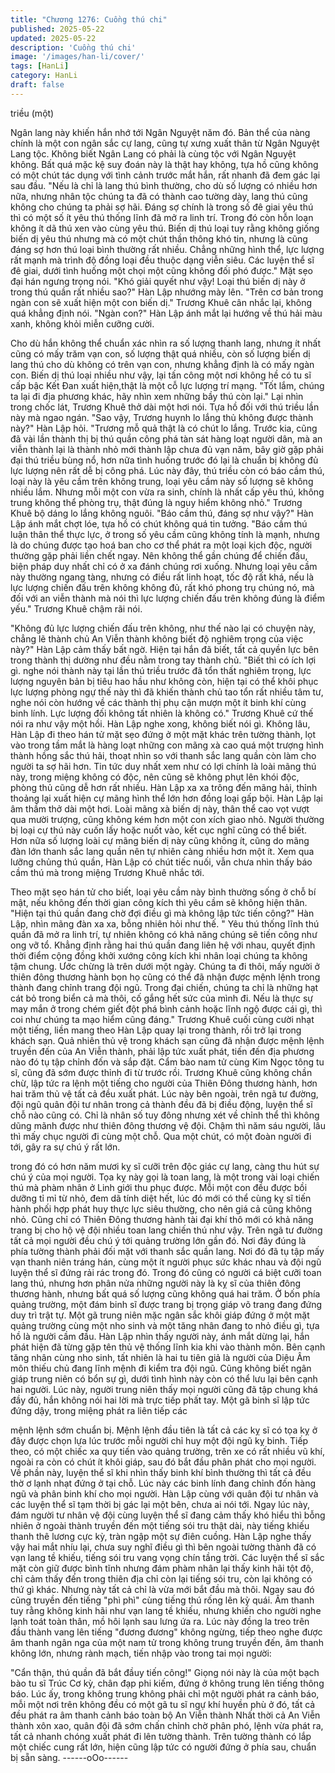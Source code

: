 ```yaml
---
title: "Chương 1276: Cuồng thú chi"
published: 2025-05-22
updated: 2025-05-22
description: 'Cuồng thú chi'
image: '/images/han-li/cover/'
tags: [HanLi]
category: HanLi
draft: false
---
```


triều (một)

Ngân lang này khiến hắn nhớ tới Ngân Nguyệt năm đó.
Bản thể của nàng chính là một con ngân sắc cự lang, cũng tự
xưng xuất thân từ Ngân Nguyệt Lang tộc. Không biết Ngân Lang
có phải là cùng tộc với Ngân Nguyệt không.
Bất quá mặc kệ suy đoán này là thật hay không, tựa hồ cũng
không có một chút tác dụng với tình cảnh trước mắt hắn, rất
nhanh đã đem gác lại sau đầu.
"Nếu là chỉ là lang thú bình thường, cho dù số lượng có nhiều hơn
nữa, nhưng nhân tộc chúng ta đã có thành cao tường dày, lang
thú cũng không cho chúng ta phải sợ hãi. Đáng sợ chính là trong
số đê giai yêu thú thì có một số ít yêu thú thống lĩnh đã mở ra linh
trí. Trong đó còn hỗn loạn không ít dã thú xen vào cùng yêu thú.
Biến dị thú loại tuy rằng không giống biến dị yêu thú nhưng mà có
một chút thần thông khó tin, nhưng là cũng đáng sợ hơn thú loại
bình thường rất nhiều. Chẳng những hình thể, lực lượng rất mạnh
mà trình độ đồng loại đều thuộc dạng viễn siêu. Các luyện thể sĩ
đê giai, dưới tình huống một chọi một cũng không đối phó được."
Mặt sẹo đại hán ngưng trọng nói.
"Khó giải quyết như vậy! Loại thú biến dị này ở trong thú quần rất
nhiều sao?" Hàn Lập nhướng mày lên.
"Trên cơ bản trong ngàn con sẽ xuất hiện một con biến dị."
Trương Khuê cân nhắc lại, không quá khẳng định nói.
"Ngàn con?" Hàn Lập ánh mắt lại hướng về thú hải màu xanh,
không khỏi miễn cưỡng cười.

Cho dù hắn không thể chuẩn xác nhìn ra số lượng thanh lang,
nhưng ít nhất cũng có mấy trăm vạn con, số lượng thật quá
nhiều, còn số lượng biến dị lang thú cho dù không có trên vạn
con, nhưng khẳng định là có mấy ngàn con. Biến dị thú loại nhiều
như vậy, lại tấn công một nơi không hề có tu sĩ cấp bậc Kết Đan
xuất hiện,thật là một cỗ lực lượng trí mạng.
"Tốt lắm, chúng ta lại đi địa phương khác, hãy nhìn xem những
bầy thú còn lại." Lại nhìn trong chốc lát, Trương Khuê thở dài một
hơi nói. Tựa hồ đối với thú triều lần này mà ngao ngán.
"Sao vậy, Trương huynh lo lắng thủ không được thành này?" Hàn
Lập hỏi.
"Trương mỗ quả thật là có chút lo lắng. Trước kia, cũng đã vài lần
thành thị bị thú quần công phá tàn sát hàng loạt người dân, mà an
viễn thành lại là thành nhỏ mới thành lập chưa đủ vạn năm, bây
giờ gặp phải đại thú triều bùng nổ, hơn nữa tình huống trước đó
lại là chuẩn bị không đủ lực lượng nên rất dễ bị công phá. Lúc này
đây, thú triều còn có báo cầm thú, loại này là yêu cầm trên không
trung, loại yêu cầm này số lượng sẽ không nhiều lắm. Nhưng mỗi
một con vừa ra sinh, chính là nhất cấp yêu thú, không trung không
thể phòng trụ, thật đúng là nguy hiểm không nhỏ." Trương Khuê
bộ dáng lo lắng không nguôi.
"Báo cầm thú, đáng sợ như vậy?" Hàn Lập ánh mắt chợt lóe, tựa
hồ có chút không quá tin tưởng.
"Báo cầm thú luận thân thể thực lực, ở trong số yêu cầm cũng
không tính là mạnh, nhưng là do chúng được tạo hoá ban cho cơ
thể phát ra một loại kịch độc, người thường gặp phải liền chết
ngay.
Nên không thể gần chúng để chiến đấu, biện pháp duy nhất chỉ
có ở xa đánh chúng rơi xuống. Nhưng loại yêu cầm này thường
ngang tàng, nhưng có điều rất linh hoạt, tốc độ rất khá, nếu là lực
lượng chiến đấu trên không không đủ, rất khó phong trụ chúng nó,
mà đối với an viễn thành mà nói thì lực lượng chiến đấu trên
không đúng là điểm yếu." Trương Khuê chậm rãi nói.

"Không đủ lực lượng chiến đấu trên không, như thế nào lại có
chuyện này, chẳng lẽ thành chủ An Viễn thành không biết độ
nghiêm trọng của việc này?" Hàn Lập cảm thấy bất ngờ.
Hiện tại hắn đã biết, tất cả quyền lực bên trong thành thị dường
như đều nằm trong tay thành chủ.
"Biết thì có ích lợi gì. nghe nói thành này tại lần thú triều trước đã
tổn thất nghiêm trọng, lực lượng nguyên bản bị tiêu hao hầu như
không còn, hiện tại có thể khôi phục lực lượng phòng ngự thế này
thì đã khiến thành chủ tao tổn rất nhiều tâm tư, nghe nói còn
hướng về các thành thị phụ cận mượn một ít binh khí cùng binh
lính. Lực lượng đối không tất nhiên là không có." Trương Khuê cứ
thế nói ra như vậy một hồi.
Hàn Lập nghe xong, không biết nói gì.
Không lâu, Hàn Lập đi theo hán tử mặt sẹo đứng ở một mặt khác
trên tường thành, lọt vào trong tầm mắt là hàng loạt những con
mãng xà cao quá một trượng hình thành hồng sắc thú hải, thoạt
nhìn so với thanh sắc lang quần còn làm cho người ta sợ hãi hơn.
Tin tức duy nhất xem như có lợi chính là loài mãng thú này, trong
miệng không có độc, nên cũng sẽ không phụt lên khói độc, phòng
thủ cũng dễ hơn rất nhiều.
Hàn Lập xa xa trông đến mãng hải, thỉnh thoảng lại xuất hiện cự
mãng hình thể lớn hơn đồng loại gấp bội. Hàn Lập lại âm thầm
thở dài một hơi.
Loài mãng xà biến dị này, thân thể cao vọt vượt qua mười trượng,
cũng không kém hơn một con xích giao nhỏ. Người thường bị loại
cự thú này cuốn lấy hoặc nuốt vào, kết cục nghĩ cũng có thể biết.
Hơn nữa số lượng loài cự mãng biến dị này cũng không ít, cũng
do mãng đàn lớn thanh sắc lang quần nên tự nhiên càng nhiều
hơn một ít.
Xem qua lưỡng chủng thú quần, Hàn Lập có chút tiếc nuối, vẫn
chưa nhìn thấy báo cầm thú mà trong miệng Trương Khuê nhắc
tới.

Theo mặt sẹo hán tử cho biết, loại yêu cầm này bình thường sống
ở chỗ bí mật, nếu không đến thời gian công kích thì yêu cầm sẽ
không hiện thân.
"Hiện tại thú quần đang chờ đợi điều gì mà không lập tức tiến
công?" Hàn Lập, nhìn mãng đàn xa xa, bỗng nhiên hỏi như thế.
" Yêu thú thống lĩnh thú quần đã mở ra linh trí, tự nhiên không có
khả năng chúng sẽ tiến công như ong vỡ tổ. Khẳng định rằng hai
thú quần đang liên hệ với nhau, quyết định thời điểm cộng đồng
khởi xướng công kích khi nhân loại chúng ta không tậm chung.
Ước chừng là trên dưới một ngày. Chúng ta đi thôi, mấy người ở
thiên đông thương hành bọn họ cũng có thể đã nhận được mệnh
lệnh trong thành đang chỉnh trang đội ngũ. Trong đại chiến, chúng
ta chỉ là những hạt cát bỏ trong biển cả mà thôi, cố gắng hết sức
của mình đi. Nếu là thực sự may mắn ở trong chém giết đột phá
bình cảnh hoặc lĩnh ngộ được cái gì, thì coi như chúng ta mạo
hiểm cũng đáng." Trương Khuê cuối cùng cười nhạt một tiếng,
liền mang theo Hàn Lập quay lại trong thành, rồi trở lại trong
khách sạn.
Quả nhiên thủ vệ trong khách sạn cũng đã nhận được mệnh lệnh
truyền đến của An Viễn thành, phải lập tức xuất phát, tiến đến địa
phương nào đó tụ tập chỉnh đốn và sắp đặt.
Cẩm bào nam tử cùng Kim Ngọc tông tu sĩ, cũng đã sớm được
thỉnh đi từ trước rồi.
Trương Khuê cũng không chần chừ, lập tức ra lệnh một tiếng cho
người của Thiên Đông thương hành, hơn hai trăm thủ vệ tất cả
đều xuất phát.
Lúc này bên ngoài, trên ngã tư đường, đội ngũ quân đội tư nhân
trong cả thành đều đã bị điều động, luyện thể sĩ chỗ nào cũng có.
Chỉ là nhân số tuy đông nhưng xét về chỉnh thể thì không dũng
mãnh được như thiên đông thương vệ đội. Chậm thì năm sáu
người, lâu thì mấy chục người đi cùng một chỗ.
Qua một chút, có một đoàn người đi tới, gây ra sự chú ý rất lớn.

trong đó có hơn năm mươi kỵ sĩ cưỡi trên độc giác cự lang, càng
thu hút sự chú ý của mọi người.
Tọa kỵ này gọi là toan lang, là một trong vài loại chiến thú mà
phàm nhân ở Linh giới thu phục được. Mỗi một con đều được bồi
dưỡng tỉ mỉ từ nhỏ, đem dã tính diệt hết, lúc đó mới có thể cùng
kỵ sĩ tiến hành phối hợp phát huy thực lực siêu thường, cho nên
giá cả cũng không nhỏ.
Cũng chỉ có Thiên Đông thương hành tài đại khí thô mới có khả
năng trang bị cho hộ vệ đội nhiều toan lang chiến thú như vậy.
Trên ngã tư đường tất cả mọi người đều chú ý tới quảng trường
lớn gần đó. Nơi đây đúng là phía tường thành phải đối mặt với
thanh sắc quần lang.
Nơi đó đã tụ tập mấy vạn thanh niên tráng hán, cùng một ít người
phục sức khác nhau và đội ngũ luyện thể sĩ đứng rải rác trong đó.
Trong đó cũng có người cá biệt cưỡi toan lang thú, nhưng hơn
phân nửa những người này là kỵ sĩ của thiên đông thương hành,
nhưng bất quá số lượng cũng không quá hai trăm. Ở bốn phía
quảng trường, một đám binh sĩ được trang bị trọng giáp võ trang
đang đứng duy trì trật tự.
Một gã trung niên mặc ngân sắc khôi giáp đứng ở một mặt quảng
trường cùng một nho sinh và một tăng nhân đang to nhỏ điều gì,
tựa hồ là người cầm đầu.
Hàn Lập nhìn thấy người này, ánh mắt dừng lại, hắn phát hiện đã
từng gặp tên thủ vệ thống lĩnh kia khi vào thành môn.
Bên cạnh tăng nhân cùng nho sinh, tất nhiên là hai tu tiên giả là
người của Diệu Âm môn thiếu chủ đang lĩnh mệnh đi kiểm tra đội
ngũ. Cũng không biết ngân giáp trung niên có bổn sự gì, dưới tình
hình này còn có thể lưu lại bên cạnh hai người.
Lúc này, người trung niên thấy mọi người cũng đã tập chung khá
đầy đủ, hắn không nói hai lời mà trực tiếp phất tay.
Một gã binh sĩ lập tức đứng dậy, trong miệng phát ra liên tiếp các

mệnh lệnh sớm chuẩn bị.
Mệnh lệnh đầu tiên là tất cả các kỵ sĩ có tọa kỵ ở đây được chọn
lựa lúc trước mỗi người chỉ huy một đội ngũ kỵ binh. Tiếp theo, có
một chiếc xa quy tiến vào quảng trường, trên xe có rất nhiều vũ
khí, ngoài ra còn có chút ít khôi giáp, sau đó bắt đầu phân phát
cho mọi người.
Về phần này, luyện thể sĩ khi nhìn thấy binh khí bình thường thì
tất cả đều thờ ơ lạnh nhạt đứng ở tại chỗ.
Lúc này các binh lính đang chỉnh đốn hàng ngũ và phân binh khí
cho mọi người. Hàn Lập cùng với quân đội tư nhân và các luyện
thể sĩ tạm thời bị gác lại một bên, chưa ai nói tới.
Ngay lúc này, đám người tư nhân vệ đội cùng luyện thể sĩ đang
cảm thấy khó hiểu thì bỗng nhiên ở ngoài thành truyền đến một
tiếng sói tru thật dài, này tiếng khiếu thanh thê lương cực kỳ, tràn
ngập một sự điên cuồng.
Hàn Lập nghe thấy vậy hai mắt nhíu lại, chưa suy nghĩ điều gì thì
bên ngoài tường thành đã có vạn lang tề khiếu, tiếng sói tru vang
vọng chín tầng trời.
Các luyện thể sĩ sắc mặt còn giữ được bình tĩnh nhưng đám
phàm nhân lại thấy kinh hãi tột độ, chỉ cảm thấy đến trong thiên
địa chỉ còn lại tiếng sói tru, còn lại không có thứ gì khác.
Nhưng này tất cả chỉ là vừa mới bắt đầu mà thôi. Ngay sau đó
cũng truyền đến tiếng "phì phì" cùng tiếng thú rống lên kỳ quái.
Âm thanh tuy rằng không kinh hãi như vạn lang tề khiếu, nhưng
khiến cho người nghe lạnh toát toàn thân, mồ hôi lạnh sau lưng
ứa ra.
Lúc này đồng la treo trên đầu thành vang lên tiếng "đương đương"
không ngừng, tiếp theo nghe được âm thanh ngân nga của một
nam tử trong không trung truyền đến, âm thanh không lớn, nhưng
rành mạch, tiến nhập vào trong tai mọi người:

"Cẩn thận, thú quần đã bắt đầuy tiến công!" Giọng nói này là của
một bạch bào tu sĩ Trúc Cơ kỳ, chân đạp phi kiếm, đứng ở không
trung lên tiếng thông báo. Lúc ấy, trong không trung không phải
chỉ một người phát ra cảnh báo, mỗi một nơi trên không đều có
một gã tu sĩ ngự khí huyền phù ở đó, tất cả đều phát ra âm thanh
cảnh báo toàn bộ An Viễn thành
Nhất thời cả An Viễn thành xôn xao, quân đội đã sớm chấn chỉnh
chờ phân phó, lệnh vừa phát ra, tất cả nhanh chóng xuất phát đi
lên tường thành. Trên tường thành có lắp một chiếc cung rất lớn,
hiện cũng lập tức có người đứng ở phía sau, chuẩn bị sẵn sàng.
------oOo------
